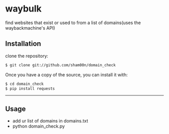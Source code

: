 # waybulk
find websites that exist or used to from a list of domains(uses the waybackmachine's API)

## Installation


clone the repository:

```bash
$ git clone git://github.com/sham00n/domain_check
```

Once you have a copy of the source, you can install it with:

```bash
$ cd domain_check
$ pip install requests
```
-----

## Usage
* add ur list of domains in domains.txt
* python domain_check.py
